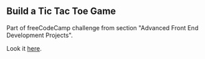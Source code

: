 ## Build a Tic Tac Toe Game

Part of freeCodeCamp challenge from section "Advanced Front End Development Projects".

Look it [here](https://ashyian.github.io/fcc_tic_tac_toe/).
